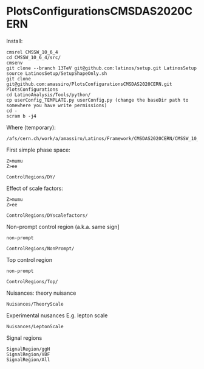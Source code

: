 # PlotsConfigurationsCMSDAS2020CERN

Install:

    cmsrel CMSSW_10_6_4
    cd CMSSW_10_6_4/src/
    cmsenv
    git clone --branch 13TeV git@github.com:latinos/setup.git LatinosSetup
    source LatinosSetup/SetupShapeOnly.sh
    git clone git@github.com:amassiro/PlotsConfigurationsCMSDAS2020CERN.git PlotsConfigurations
    cd LatinoAnalysis/Tools/python/
    cp userConfig_TEMPLATE.py userConfig.py (change the baseDir path to somewhere you have write permissions)     
    cd -
    scram b -j4

    
 

Where (temporary):

    /afs/cern.ch/work/a/amassiro/Latinos/Framework/CMSDAS2020CERN/CMSSW_10_6_4/src
    
First simple phase space:

    Z>mumu
    Z>ee
    
    ControlRegions/DY/
    

Effect of scale factors:

    Z>mumu
    Z>ee
    
    ControlRegions/DYscalefactors/


Non-prompt control region (a.k.a. same sign]

    non-prompt
    
    ControlRegions/NonPrompt/


Top control region 

    non-prompt
    
    ControlRegions/Top/


Nuisances:
theory nuisance 

    Nuisances/TheoryScale

Experimental nusances
E.g. lepton scale

    Nuisances/LeptonScale

    
Signal regions 

    SignalRegion/ggH
    SignalRegion/VBF
    SignalRegion/All
    
 
